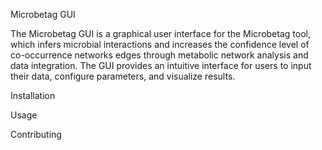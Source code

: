 Microbetag GUI

The Microbetag GUI is a graphical user interface for the Microbetag tool, which infers microbial interactions and increases the confidence level of co-occurrence networks edges through metabolic network analysis and data integration. The GUI provides an intuitive interface for users to input their data, configure parameters, and visualize results.

Installation


Usage


Contributing
